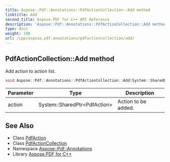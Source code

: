```yaml
---
title: Aspose::Pdf::Annotations::PdfActionCollection::Add method
linktitle: Add
second_title: Aspose.PDF for C++ API Reference
description: 'Aspose::Pdf::Annotations::PdfActionCollection::Add method. Add action to action list in C++.'
type: docs
weight: 100
url: /cpp/aspose.pdf.annotations/pdfactioncollection/add/
---
```

## PdfActionCollection::Add method


Add action to action list.

```cpp
void Aspose::Pdf::Annotations::PdfActionCollection::Add(System::SharedPtr<PdfAction> action)
```


| Parameter | Type | Description |
| --- | --- | --- |
| action | System::SharedPtr\<PdfAction\> | Action to be added. |

## See Also

* Class [PdfAction](../../pdfaction/)
* Class [PdfActionCollection](../)
* Namespace [Aspose::Pdf::Annotations](../../)
* Library [Aspose.PDF for C++](../../../)
